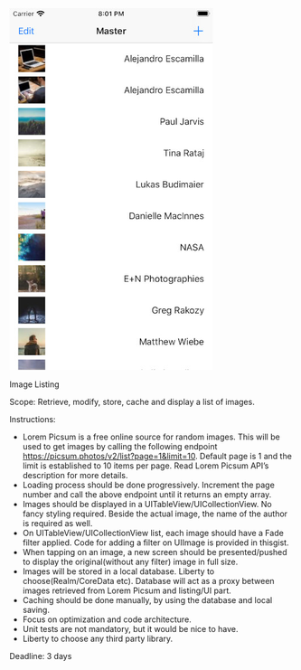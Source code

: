 ![Image screenshot main](screen1.jpg)

Image Listing

Scope: ​Retrieve, modify, store, cache and display a list of images.


Instructions:

- Lorem Picsum​ is a free online source for random images. This will be used to get images by calling the following endpoint https://picsum.photos/v2/list?page=1&limit=10​. Default page is 1 and the limit is established to 10 items per page. Read ​Lorem Picsum​ API’s description for more details.
- Loading process should be done progressively. Increment the page number and call the above endpoint until it returns an empty array.
- Images should be displayed in a UITableView/UICollectionView. No fancy styling required. Beside the actual image, the name of the author is required as well.
- On UITableView/UICollectionView list, each image should have a ​Fade ​filter applied. Code for adding a filter on UIImage is provided in this ​gist​.
- When tapping on an image, a new screen should be presented/pushed to display the ​original(without any filter)​ image in ​full size​.
- Images will be stored in a local database. Liberty to choose(Realm/CoreData etc). Database will act as a proxy between images retrieved from ​Lorem Picsum and listing/UI part.
- Caching​ should be done ​manually​, by using the database and local saving.
- Focus on ​optimization ​and​ code architecture​.
- Unit tests are not mandatory, but it would be nice to have.
- Liberty to choose any third party library.


Deadline: ​3 days
